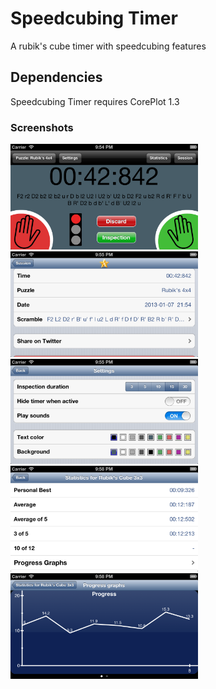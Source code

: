 <h1>Speedcubing Timer</h1>
A rubik's cube timer with speedcubing features

<h2>Dependencies</h2>
Speedcubing Timer requires CorePlot 1.3

<h3>Screenshots</h3>
<img src="screenshots/screenshot1.png" alt="Screenshot 1" width="300" />
<img src="screenshots/screenshot2.png" alt="Screenshot 2" width="300" />
<img src="screenshots/screenshot3.png" alt="Screenshot 3" width="300" />
<img src="screenshots/screenshot4.png" alt="Screenshot 4" width="300" />
<img src="screenshots/screenshot5.png" alt="Screenshot 5" width="300" />
